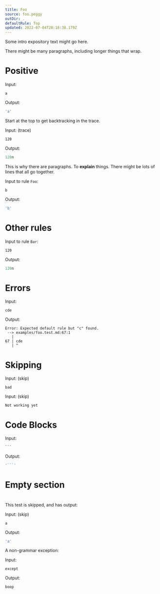 ```yaml
---
title: Foo
source: foo.peggy
outDir: .
defaultRule: Top
updated: 2022-07-04T20:18:38.179Z
---
```


Some intro expository text might go here.

There might be many paragraphs, including longer
things that wrap.

# Positive

Input:
```
a
```

Output:
```js
'a'
```

Start at the top to get backtracking in the trace.

Input: (trace)
```
120
```

Output:
```js
120n
```

This is why there are paragraphs.  To **explain** things.  There might be lots
of lines that all go together.

Input to rule `Foo`:
```
b
```

Output:
```js
'b'
```

# Other rules

Input to rule `Bar`:
```
120
```

Output:
```js
120n
```

# Errors

Input:
```
cde
```

Output:
```
Error: Expected default rule but "c" found.
 --> examples/foo.test.md:67:1
   |
67 | cde
   | ^
```

# Skipping

Input: (skip)
```
bad
```

Input: (skip)
```
Not working yet
```

# Code Blocks

Input:
~~~
```
~~~

Output:
~~~js
'```'
~~~

#
# Empty section
#

This test is skipped, and has output:

Input: (skip)
```
a
```

Output:
```js
'a'
```

A non-grammar exception:

Input:
```
except
```

Output:
```
boop
```

